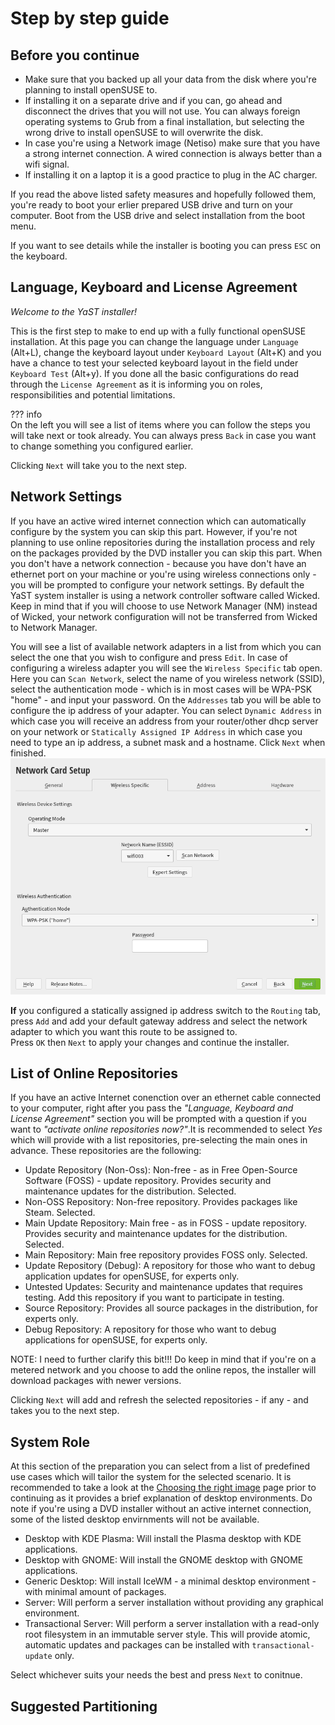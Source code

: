 # Step by step guide
## Before you continue

* Make sure that you backed up all your data from the disk where you're planning to install openSUSE to.
* If installing it on a separate drive and if you can, go ahead and disconnect the drives that you will not use. You can always foreign operating systems to Grub from a final installation, but selecting the wrong drive to install openSUSE to will overwrite the disk.
* In case you're using a Network image (Netiso) make sure that you have a strong internet connection. A wired connection is always better than a wifi signal.
* If installing it on a laptop it is a good practice to plug in the AC charger.

If you read the above listed safety measures and hopefully followed them, you're ready to boot your erlier prepared USB drive and turn on your computer. Boot from the USB drive and select installation from the boot menu.

If you want to see details while the installer is booting you can press `ESC` on the keyboard.

## Language, Keyboard and License Agreement

*Welcome to the YaST installer!*

This is the first step to make to end up with a fully functional openSUSE installation. At this page you can change the language under `Language` (Alt+L), change the keyboard layout under `Keyboard Layout` (Alt+K) and you have a chance to test your selected keyboard layout in the field under `Keyboard Test` (Alt+y).
If you done all the basic configurations do read through the `License Agreement` as it is informing you on roles, responsibilities and potential limitations.

??? info   
    On the left you will see a list of items where you can follow the steps you will take next or took already. You can always press `Back` in case you want to change something you configured earlier.

Clicking `Next` will take you to the next step.

## Network Settings

If you have an active wired internet connection which can automatically configure by the system you can skip this part. However, if you're not planning to use online repositories during the installation process and rely on the packages provided by the DVD installer you can skip this part.
When you don't have a network connection - because you have don't have an ethernet port on your machine or you're using wireless connections only - you will be prompted to configure your network settings. By default the YaST system installer is using a network controller software called Wicked. Keep in mind that if you will choose to use Network Manager (NM) instead of Wicked, your network configuration will not be transferred from Wicked to Network Manager.

You will see a list of available network adapters in a list from which you can select the one that you wish to configure and press `Edit`. In case of configuring a wireless adapter you will see the `Wireless Specific` tab open. Here you can `Scan Network`, select the name of you wireless network (SSID), select the authentication mode - which is in most cases will be WPA-PSK "home" - and input your password. 
On the `Addresses` tab you will be able to configure the ip address of your adapter. You can select `Dynamic Address` in which case you will receive an address from your router/other dhcp server on your network or `Statically Assigned IP Address` in which case you need to type an ip address, a subnet mask and a hostname. Click `Next` when finished.    
![Wireless configuration](image/yast_wireless_specific.png)

**If** you configured a statically assigned ip address switch to the `Routing` tab, press `Add` and add your default gateway address and select the network adapter to which you want this route to be assigned to.    
Press `OK` then `Next` to apply your changes and continue the installer.


## List of Online Repositories

If you have an active Internet conenction over an ethernet cable connected to your computer, right after you pass the *"Language, Keyboard and License Agreement"* section you will be prompted with a question if you want to *"activate online repositories now?"*.It is recommended to select *Yes* which will provide with a list repositories, pre-selecting the main ones in advance. These repositories are the following:

* Update Repository (Non-Oss): Non-free - as in Free Open-Source Software (FOSS) - update repository. Provides security and maintenance updates for the distribution. Selected.
* Non-OSS Repository: Non-free repository. Provides packages like Steam. Selected.
* Main Update Repository: Main free - as in FOSS - update repository. Provides security and maintenance updates for the distribution. Selected. 
* Main Repository: Main free repository provides FOSS only. Selected.
* Update Repository (Debug): A repository for those who want to debug application updates for openSUSE, for experts only. 
* Untested Updates: Security and maintenance updates that requires testing. Add this repository if you want to participate in testing.
* Source Repository: Provides all source packages in the distribution, for experts only.
* Debug Repository: A repository for those who want to debug applications for openSUSE, for experts only.

NOTE: I need to further clarify this bit!!! Do keep in mind that if you're on a metered network and you choose to add the online repos, the installer will download packages with newer versions. 

Clicking `Next` will add and refresh the selected repositories - if any - and takes you to the next step.

## System Role

At this section of the preparation you can select from a list of predefined use cases which will tailor the system for the selected scenario. It is recommended to take a look at the [Choosing the right image](pick_an_image.md) page prior to continuing as it provides a brief explanation of desktop environments. Do note if you're using a DVD installer without an active internet connection, some of the listed desktop envirnments will not be available.

* Desktop with KDE Plasma: Will install the Plasma desktop with KDE applications.
* Desktop with GNOME: Will install the GNOME desktop with GNOME applications.
* Generic Desktop: Will install IceWM - a minimal desktop environment - with minimal amount of packages.
* Server: Will perform a server installation without providing any graphical environment.
* Transactional Server: Will perform a server installation with a read-only root filesystem in an immutable server style. This will provide atomic, automatic updates and packages can be installed with `transactional-update` only.

Select whichever suits your needs the best and press `Next` to conitnue.

## Suggested Partitioning

